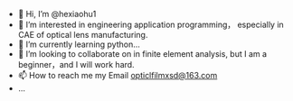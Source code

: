 - 👋 Hi, I’m @hexiaohu1
- 👀 I’m interested in engineering application programming， especially in CAE of optical lens manufacturing.
- 🌱 I’m currently learning  python...
- 💞️ I’m looking to collaborate on in finite element analysis, but I am a beginner，and I will work hard.
- 📫 How to reach me my Email  opticlfilmxsd@163.com
-    ... 

<!---
hexiaohu1/hexiaohu1 is a ✨ special ✨ repository because its `README.md` (this file) appears on your GitHub profile.
You can click the Preview link to take a look at your changes.
--->
